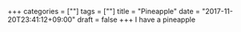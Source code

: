 +++
categories = [""]
tags = [""]
title = "Pineapple"
date = "2017-11-20T23:41:12+09:00"
draft = false
+++
I have a pineapple

